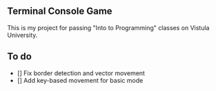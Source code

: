 ## Terminal Console Game
This is my project for passing "Into to Programming" classes on Vistula University.

## To do
- [] Fix border detection and vector movement
- [] Add key-based movement for basic mode